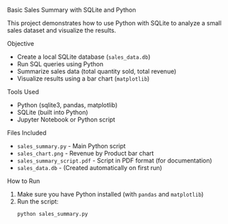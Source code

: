 Basic Sales Summary with SQLite and Python

This project demonstrates how to use Python with SQLite to analyze a small sales dataset and visualize the results.

Objective

- Create a local SQLite database (`sales_data.db`)
- Run SQL queries using Python
- Summarize sales data (total quantity sold, total revenue)
- Visualize results using a bar chart (`matplotlib`)

Tools Used

- Python (sqlite3, pandas, matplotlib)
- SQLite (built into Python)
- Jupyter Notebook or Python script

Files Included

- `sales_summary.py` - Main Python script
- `sales_chart.png` - Revenue by Product bar chart
- `sales_summary_script.pdf` - Script in PDF format (for documentation)
- `sales_data.db` - (Created automatically on first run)

How to Run

1. Make sure you have Python installed (with `pandas` and `matplotlib`)
2. Run the script:
   ```bash
   python sales_summary.py
